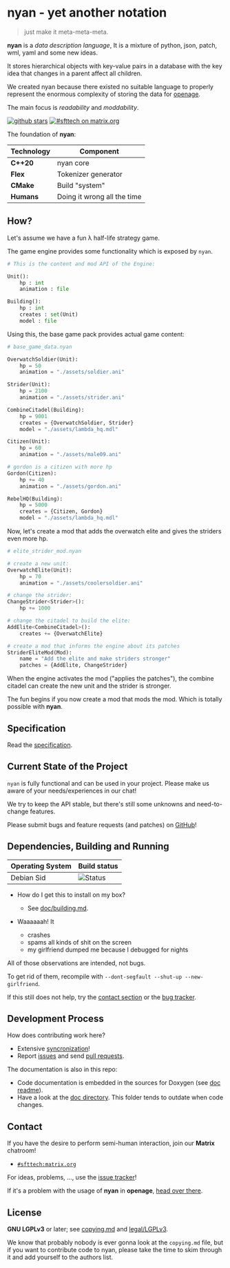 nyan - yet another notation
===========================

> just make it meta-meta-meta.

**nyan** is a *data description language*,
It is a mixture of python, json, patch, wml, yaml and some new ideas.

It stores hierarchical objects with key-value pairs in a database with the key idea that changes in a parent affect all children.

We created nyan because there existed no suitable language to
properly represent the enormous complexity of storing the data for [openage](https://github.com/SFTtech/openage).

The main focus is *readability* and *moddability*.

[![github stars](https://img.shields.io/github/stars/SFTtech/nyan.svg)](https://github.com/SFTtech/nyan/stargazers)
[![#sfttech on matrix.org](/doc/assets/matrix.svg)](https://matrix.to/#/#sfttech:matrix.org)


The foundation of **nyan**:

| Technology | Component                   |
| ---------- | --------------------------- |
| **C++20**  | nyan core                   |
| **Flex**   | Tokenizer generator         |
| **CMake**  | Build "system"              |
| **Humans** | Doing it wrong all the time |


How?
----

Let's assume we have a fun λ half-life strategy game.

The game engine provides some functionality which is exposed by `nyan`.

``` python
# This is the content and mod API of the Engine:

Unit():
    hp : int
    animation : file

Building():
    hp : int
    creates : set(Unit)
    model : file
```

Using this, the base game pack provides actual game content:

``` python
# base_game_data.nyan

OverwatchSoldier(Unit):
    hp = 50
    animation = "./assets/soldier.ani"

Strider(Unit):
    hp = 2100
    animation = "./assets/strider.ani"

CombineCitadel(Building):
    hp = 9001
    creates = {OverwatchSoldier, Strider}
    model = "./assets/lambda_hq.mdl"

Citizen(Unit):
    hp = 60
    animation = "./assets/male09.ani"

# gordon is a citizen with more hp
Gordon(Citizen):
    hp += 40
    animation = "./assets/gordon.ani"

RebelHQ(Building):
    hp = 5000
    creates = {Citizen, Gordon}
    model = "./assets/lambda_hq.mdl"
```

Now, let's create a mod that adds the overwatch elite
and gives the striders even more hp.

``` python
# elite_strider_mod.nyan

# create a new unit:
OverwatchElite(Unit):
    hp = 70
    animation = "./assets/coolersoldier.ani"

# change the strider:
ChangeStrider<Strider>():
    hp += 1000

# change the citadel to build the elite:
AddElite<CombineCitadel>():
    creates += {OverwatchElite}

# create a mod that informs the engine about its patches
StriderEliteMod(Mod):
    name = "Add the elite and make striders stronger"
    patches = {AddElite, ChangeStrider}
```

When the engine activates the mod ("applies the patches"),
the combine citadel can create the new unit and the strider is stronger.


The fun begins if you now create a mod that mods the mod.
Which is totally possible with **nyan**.


Specification
-------------

Read the [specification](doc/nyan_specification.md).


Current State of the Project
----------------------------

`nyan` is fully functional and can be used in your project.
Please make us aware of your needs/experiences in our chat!

We try to keep the API stable, but there's still some unknowns and need-to-change features.

Please submit bugs and feature requests (and patches) on [GitHub](https://github.com/SFTtech/nyan)!


Dependencies, Building and Running
----------------------------------

| Operating System | Build status                                                      |
| ---------------- | ----------------------------------------------------------------- |
| Debian Sid       | ![Status](https://cidata.sft.lol/nyan/branches/master/status.svg) |


 - How do I get this to install on my box?
   - See [doc/building.md](doc/building.md).

 - Waaaaaah! It
   - crashes
   - spams all kinds of shit on the screen
   - my girlfriend dumped me because I debugged for nights

All of those observations are intended, not bugs.

To get rid of them, recompile with `--dont-segfault --shut-up --new-girlfriend`.

If this still does not help, try the [contact section](#contact)
or the [bug tracker](https://github.com/SFTtech/nyan/issues).


Development Process
-------------------

How does contributing work here?
 - Extensive [syncronization](#contact)!
 - Report [issues](https://github.com/SFTtech/nyan) and send [pull requests](https://help.github.com/articles/using-pull-requests/).


The documentation is also in this repo:

- Code documentation is embedded in the sources for Doxygen (see [doc readme](doc/README.md)).
- Have a look at the [doc directory](doc/). This folder tends to outdate when code changes.


Contact
-------

If you have the desire to perform semi-human interaction,
join our **Matrix** chatroom!

* [`#sfttech:matrix.org`](https://riot.im/app/#/room/#sfttech:matrix.org)

For ideas, problems, ..., use the [issue tracker](https://github.com/SFTtech/nyan/issues)!

If it's a problem with the usage of **nyan** in **openage**, [head over there](https://github.com/SFTtech/openage).


License
-------

**GNU LGPLv3** or later; see [copying.md](copying.md) and [legal/LGPLv3](/legal/LGPLv3).

We know that probably nobody is ever gonna look at the `copying.md` file,
but if you want to contribute code to nyan, please take the time to
skim through it and add yourself to the authors list.
